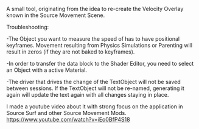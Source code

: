 A small tool, originating from the idea to re-create the Velocity Overlay known in the Source Movement Scene. 


Troubleshooting:

-The Object you want to measure the speed of has to have positional keyframes. Movement resulting from Physics Simulations or Parenting will result in zeros (if they are not baked to keyframes). 

-In order to transfer the data block to the Shader Editor, you need to select an Object with a active Material.

-The driver that drives the change of the TextObject will not be saved between sessions. If the TextObject will not be re-named, generating it again will update the text again with all changes staying in place.

I made a youtube video about it with strong focus on the application in Source Surf and other Source Movement Mods.
https://www.youtube.com/watch?v=iEo0BfP4S18
